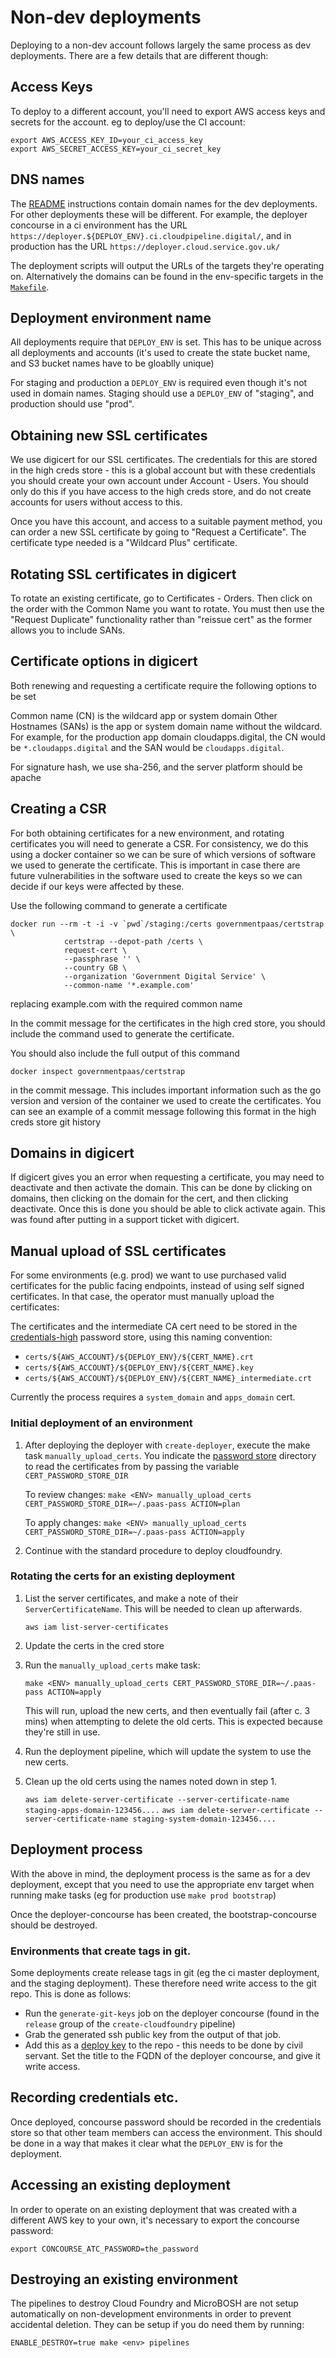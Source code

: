 # Non-dev deployments

Deploying to a non-dev account follows largely the same process as dev
deployments. There are a few details that are different though:

## Access Keys

To deploy to a different account, you'll need to export AWS access keys
and secrets for the account. eg to deploy/use the CI account:

```
export AWS_ACCESS_KEY_ID=your_ci_access_key
export AWS_SECRET_ACCESS_KEY=your_ci_secret_key
```

## DNS names

The [README](../README.md) instructions contain domain names for the dev
deployments. For other deployments these will be different. For example, the
deployer concourse in a ci environment has the URL
`https://deployer.${DEPLOY_ENV}.ci.cloudpipeline.digital/`, and in production
has the URL `https://deployer.cloud.service.gov.uk/`

The deployment scripts will output the URLs of the targets they're operating
on. Alternatively the domains can be found in the env-specific targets in the
[`Makefile`](../Makefile).

## Deployment environment name

All deployments require that `DEPLOY_ENV` is set. This has to be unique across
all deployments and accounts (it's used to create the state bucket name, and S3
bucket names have to be gloablly unique)

For staging and production a `DEPLOY_ENV` is required even though it's not used
in domain names. Staging should use a `DEPLOY_ENV` of "staging", and production
should use "prod".

## Obtaining new SSL certificates

We use digicert for our SSL certificates. The credentials for this are stored in
the high creds store - this is a global account but with these credentials you
should create your own account under Account - Users. You should only do this if
you have access to the high creds store, and do not create accounts for users
without access to this.

Once you have this account, and access to a suitable payment method, you can
order a new SSL certificate by going to "Request a Certificate". The certificate
type needed is a "Wildcard Plus" certificate.


## Rotating SSL certificates in digicert

To rotate an existing certificate, go to Certificates - Orders. Then click on
the order with the Common Name you want to rotate. You must then use the
"Request Duplicate" functionality rather than "reissue cert" as the former
allows you to include SANs.

## Certificate options in digicert

Both renewing and requesting a certificate require the following options to be
set

Common name (CN) is the wildcard app or system domain
Other Hostnames (SANs) is the app or system domain name without the wildcard.
For example, for the production app domain cloudapps.digital, the CN would be
`*.cloudapps.digital` and the SAN would be `cloudapps.digital`.

For signature hash, we use sha-256, and the server platform should be apache

## Creating a CSR

For both obtaining certificates for a new environment, and rotating certificates
you will need to generate a CSR. For consistency, we do this using a docker
container so we can be sure of which versions of software we used to
generate the certificate. This is important in case there are future
vulnerabilities in the software used to create the keys so we can decide if our
keys were affected by these.

Use the following command to generate a certificate

```
docker run --rm -t -i -v `pwd`/staging:/certs governmentpaas/certstrap \
            certstrap --depot-path /certs \
            request-cert \
            --passphrase '' \
            --country GB \
            --organization 'Government Digital Service' \
            --common-name '*.example.com'
```

replacing example.com with the required common name

In the commit message for the certificates in the high cred store, you should
include the command used to generate the certificate.

You should also include the full output of this command 

`docker inspect governmentpaas/certstrap`

in the commit message. This includes important information such as the go
version and version of the container we used to create the certificates. You can
see an example of a commit message following this format in the high creds store
git history

## Domains in digicert

If digicert gives you an error when requesting a certificate, you may need to
deactivate and then activate the domain. This can be done by clicking on
domains, then clicking on the domain for the cert, and then clicking deactivate.
Once this is done you should be able to click activate again. This was found
after putting in a support ticket with digicert.


## Manual upload of SSL certificates

For some environments (e.g. prod) we want to use purchased valid certificates
for the public facing endpoints, instead of using self signed certificates. In
that case, the operator must manually upload the certificates:

The certificates and the intermediate CA cert need to be stored in the
[credentials-high][] password store, using this naming convention:

 * `certs/${AWS_ACCOUNT}/${DEPLOY_ENV}/${CERT_NAME}.crt`
 * `certs/${AWS_ACCOUNT}/${DEPLOY_ENV}/${CERT_NAME}.key`
 * `certs/${AWS_ACCOUNT}/${DEPLOY_ENV}/${CERT_NAME}_intermediate.crt`

Currently the process requires a `system_domain` and `apps_domain` cert.

[credentials-high]: https://github.gds/government-paas/credentials-high

### Initial deployment of an environment

 1. After deploying the deployer with `create-deployer`, execute the make task
    `manually_upload_certs`. You indicate the
    [password store](https://www.passwordstore.org/) directory to read
    the certificates from by passing the variable `CERT_PASSWORD_STORE_DIR`

    To review changes: `make <ENV> manually_upload_certs CERT_PASSWORD_STORE_DIR=~/.paas-pass ACTION=plan`

    To apply changes: `make <ENV> manually_upload_certs CERT_PASSWORD_STORE_DIR=~/.paas-pass ACTION=apply`

 1. Continue with the standard procedure to deploy cloudfoundry.

### Rotating the certs for an existing deployment

 1. List the server certificates, and make a note of their
    `ServerCertificateName`. This will be needed to clean up afterwards.

    `aws iam list-server-certificates`

 1. Update the certs in the cred store

 1. Run the `manually_upload_certs` make task:

    `make <ENV> manually_upload_certs CERT_PASSWORD_STORE_DIR=~/.paas-pass ACTION=apply`

    This will run, upload the new certs, and then eventually fail (after c. 3
    mins) when attempting to delete the old certs. This is expected because
    they're still in use.

 1. Run the deployment pipeline, which will update the system to use the new
    certs.

 1. Clean up the old certs using the names noted down in step 1.

    `aws iam delete-server-certificate --server-certificate-name staging-apps-domain-123456....`
    `aws iam delete-server-certificate --server-certificate-name staging-system-domain-123456....`

## Deployment process

With the above in mind, the deployment process is the same as for a dev
deployment, except that you need to use the appropriate env target when running
make tasks (eg for production use `make prod bootstrap`)

Once the deployer-concourse has been created, the bootstrap-concourse should be
destroyed.

### Environments that create tags in git.

Some deployments create release tags in git (eg the ci master deployment, and
the staging deployment). These therefore need write access to the git repo.
This is done as follows:

* Run the `generate-git-keys` job on the deployer concourse (found in the
  `release` group of the `create-cloudfoundry` pipeline)
* Grab the generated ssh public key from the output of that job.
* Add this as a [deploy key](https://developer.github.com/guides/managing-deploy-keys/#deploy-keys)
  to the repo - this needs to be done by civil servant. Set the title to the FQDN of the
  deployer concourse, and give it write access.

## Recording credentials etc.

Once deployed, concourse password should be recorded in the credentials store
so that other team members can access the environment. This should be done in a
way that makes it clear what the `DEPLOY_ENV` is for the deployment.

## Accessing an existing deployment

In order to operate on an existing deployment that was created with a different
AWS key to your own, it's necessary to export the concourse password:
```
export CONCOURSE_ATC_PASSWORD=the_password
```

## Destroying an existing environment

The pipelines to destroy Cloud Foundry and MicroBOSH are not setup
automatically on non-development environments in order to prevent accidental
deletion. They can be setup if you do need them by running:
```
ENABLE_DESTROY=true make <env> pipelines
```
